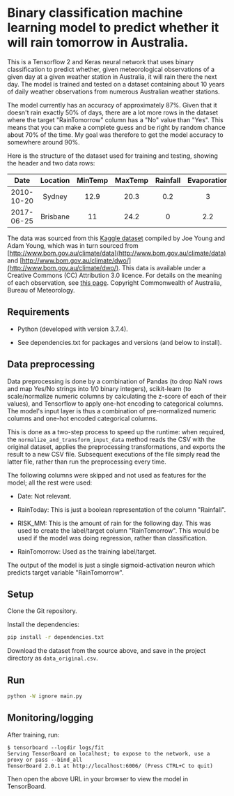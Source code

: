 # Binary classification machine learning model to predict whether it will rain tomorrow in Australia.

This is a Tensorflow 2 and Keras neural network that uses binary classification to predict whether, given meteorological observations of a given day at a given weather station in Australia, it will rain there the next day. The model is trained and tested on a dataset containing about 10 years of daily weather observations from numerous Australian weather stations.

The model currently has an accuracy of approximately 87%. Given that it doesn't rain exactly 50% of days, there are a lot more rows in the dataset where the target "RainTomorrow" column has a "No" value than "Yes". This means that you can make a complete guess and be right by random chance about 70% of the time. My goal was therefore to get the model accuracy to somewhere around 90%.

Here is the structure of the dataset used for training and testing, showing the header and two data rows:

| Date       | Location | MinTemp | MaxTemp | Rainfall | Evaporation | Sunshine | WindGustDir | WindGustSpeed | WindDir9am | WindDir3pm | WindSpeed9am | WindSpeed3pm | Humidity9am | Humidity3pm | Pressure9am | Pressure3pm | Cloud9am | Cloud3pm | Temp9am | Temp3pm | RainToday | RISK_MM | RainTomorrow |
|:----------:|:--------:|:-------:|:-------:|:--------:|:-----------:|:--------:|:-----------:|:-------------:|:----------:|:----------:|:------------:|:------------:|:-----------:|:-----------:|:-----------:|:-----------:|:--------:|:--------:|:-------:|:-------:|:---------:|:-------:|:------------:|
| 2010-10-20 | Sydney   | 12.9    | 20.3    | 0.2      | 3           | 10.9     | ENE         | 37            | W          | E          | 11           | 26           | 70          | 57          | 1028.8      | 1025.6      | 3        | 1        | 16.9    | 19.8    | No        | 0       | No           |
| 2017-06-25 | Brisbane | 11      | 24.2    | 0        | 2.2         | 9.8      | ENE         | 20            | SSW        | NNE        | 2            | 7            | 68          | 53          | 1020.5      | 1017.3      | 6        | 3        | 15.9    | 22.6    | No        | 0       | Yes          |

The data was sourced from this [Kaggle dataset](https://www.kaggle.com/jsphyg/weather-dataset-rattle-package) compiled by Joe Young and Adam Young, which was in turn sourced from [http://www.bom.gov.au/climate/data](http://www.bom.gov.au/climate/data) and [http://www.bom.gov.au/climate/dwo/](http://www.bom.gov.au/climate/dwo/). This data is available under a Creative Commons (CC) Attribution 3.0 licence. For details on the meaning of each observation, see [this page](http://www.bom.gov.au/climate/dwo/IDCJDW0000.shtml). Copyright Commonwealth of Australia, Bureau of Meteorology.

## Requirements

* Python (developed with version 3.7.4).

* See dependencies.txt for packages and versions (and below to install).

## Data preprocessing

Data preprocessing is done by a combination of Pandas (to drop NaN rows and map Yes/No strings into 1/0 binary integers), scikit-learn (to scale/normalize numeric columns by calculating the z-score of each of their values), and Tensorflow to apply one-hot encoding to categorical columns. The model's input layer is thus a combination of pre-normalized numeric columns and one-hot encoded categorical columns.

This is done as a two-step process to speed up the runtime: when required, the `normalize_and_transform_input_data` method reads the CSV with the original dataset, applies the preprocessing transformations, and exports the result to a new CSV file. Subsequent executions of the file simply read the latter file, rather than run the preprocessing every time.

The following columns were skipped and not used as features for the model; all the rest were used:

* Date: Not relevant.

* RainToday: This is just a boolean representation of the column "Rainfall".

* RISK_MM: This is the amount of rain for the following day. This was used to create the label/target column "RainTomorrow". This would be used if the model was doing regression, rather than classification.

* RainTomorrow: Used as the training label/target.

The output of the model is just a single sigmoid-activation neuron which predicts target variable "RainTomorrow".

## Setup

Clone the Git repository.

Install the dependencies:

```bash
pip install -r dependencies.txt
```

Download the dataset from the source above, and save in the project directory as `data_original.csv`.

## Run

```bash
python -W ignore main.py
```

## Monitoring/logging

After training, run:

```
$ tensorboard --logdir logs/fit
Serving TensorBoard on localhost; to expose to the network, use a proxy or pass --bind_all
TensorBoard 2.0.1 at http://localhost:6006/ (Press CTRL+C to quit)
```

Then open the above URL in your browser to view the model in TensorBoard.
